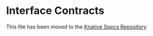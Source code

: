 # Interface Contracts

This file has been moved to the [Knative Specs Repository](https://github.com/knative/specs/blob/main/specs/eventing/interfaces.md)
